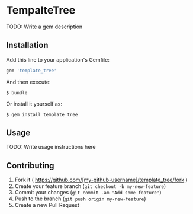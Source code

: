 # TempalteTree

TODO: Write a gem description

## Installation

Add this line to your application's Gemfile:

```ruby
gem 'template_tree'
```

And then execute:

    $ bundle

Or install it yourself as:

    $ gem install template_tree

## Usage

TODO: Write usage instructions here

## Contributing

1. Fork it ( https://github.com/[my-github-username]/template_tree/fork )
2. Create your feature branch (`git checkout -b my-new-feature`)
3. Commit your changes (`git commit -am 'Add some feature'`)
4. Push to the branch (`git push origin my-new-feature`)
5. Create a new Pull Request
